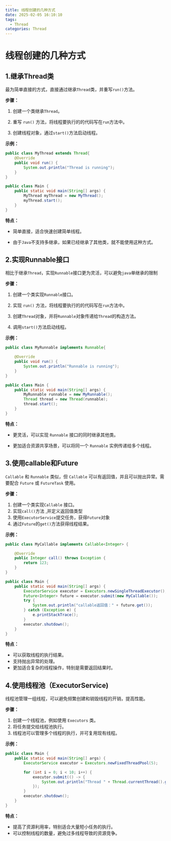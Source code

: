 ```yaml
---
title: 线程创建的几种方式
date: 2025-02-05 16:10:10
tags: 
  - Thread
categories: Thread
---
```




# 线程创建的几种方式



## **1.继承Thread类**

最为简单直接的方式，直接通过继承`Thread`类，并重写`run()`方法。



**步骤：**

1. 创建一个类继承`Thread`。

2. 重写 `run()` 方法，将线程要执行的的代码写在`run`方法中。

3. 创建线程对象，通过`start()`方法启动线程。

**示例：**

```java
public class MyThread extends Thread{
    @Override
    public void run() {
        System.out.println("Thread is running");
    }
}

public class Main {
    public static void main(String[] args) {
        MyThread myThread = new MyThread();
        myThread.start();
    }
}
```

**特点：**

- 简单直接，适合快速创建简单线程。

- 由于`Java`不支持多继承，如果已经继承了其他类，就不能使用这种方式。

  

## 2.实现Runnable接口

相比于继承`Thread`，实现`Runnable`接口更为灵活，可以避免`java`单继承的限制



**步骤：**

1. 创建一个类实现`Runnable`接口。

2. 实现 `run()` 方法，将线程要执行的的代码写在`run`方法中。

3. 创建`Thread`对象，并将`Runnable`对象传递给`Thread`的构造方法。

4. 调用`start()`方法启动线程。

**示例：**

```java
public class MyRunnable implements Runnable{

    @Override
    public void run() {
        System.out.println("Runnable is running");
    }
}

public class Main {
    public static void main(String[] args) {
        MyRunnable runnable = new MyRunnable();
        Thread thread = new Thread(runnable);
        thread.start();
    }
}
```

**特点：**

- 更灵活，可以实现 `Runnable` 接口的同时继承其他类。

- 更加适合资源共享场景，可以将同一个 `Runnable` 实例传递给多个线程。

  

## 3.使用callable和Future

`Callable` 和 `Runnable` 类似，但 `Callable` 可以有返回值，并且可以抛出异常。需要配合 `Future` 或 `FutureTask` 使用。



**步骤：**

1. 创建一个类实现`Callable` 接口。
2. 实现`call()`方法 ,并定义返回值类型
3. 使用`ExecutorService`提交任务，获得`Future`对象
4. 通过`Future`的`get()`方法获得线程结果。

**示例：**

```java
public class MyCallable implements Callable<Integer> {

    @Override
    public Integer call() throws Exception {
        return 123;
    }
}

public class Main {
    public static void main(String[] args) {
        ExecutorService executor = Executors.newSingleThreadExecutor();
        Future<Integer> future = executor.submit(new MyCallable());
        try {
            System.out.println("callable返回值：" + future.get());
        } catch (Exception e) {
            e.printStackTrace();
        }
        executor.shutdown();
    }
}
```

**特点：**

- 可以获取线程的执行结果。
- 支持抛出异常的处理。
- 更加适合复杂的线程操作，特别是需要返回结果时。



## 4.使用线程池（ExecutorService)

线程池管理一组线程，可以避免频繁创建和销毁线程的开销，提高性能。



**步骤：**

1. 创建一个线程池，例如使用 `Executors` 类。
2. 将任务提交给线程池执行。
3. 线程池可以管理多个线程的执行，并可复用现有线程。

**示例：**

```java
public class Main {
    public static void main(String[] args) {
        ExecutorService executor = Executors.newFixedThreadPool(5);

        for (int i = 0; i < 10; i++) {
            executor.submit(() -> {
                System.out.println("Thread " + Thread.currentThread().getName() + " is running");
            });
        }
        executor.shutdown();
    }
}
```

**特点：**

- 提高了资源利用率，特别适合大量短小任务的执行。
- 可以控制线程的数量，避免过多线程导致的资源竞争。
